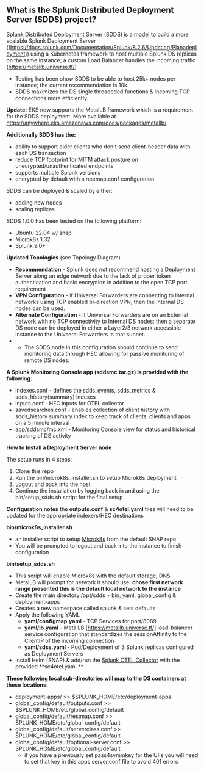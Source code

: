 ## What is the Splunk Distributed Deployment Server (SDDS) project?

Splunk Distributed Deployment Server (SDDS) is a model to build a more scalable Splunk Deployment Server ((https://docs.splunk.com/Documentation/Splunk/8.2.6/Updating/Planadeployment)) using a Kubernetes framework to host multiple Splunk DS replicas on the same instance; a custom Load Balancer handles the incoming traffic (https://metallb.universe.tf/)

- Testing has been show SDDS to be able to host 25k+ nodes per instance; the current recommendation is 10k
- SDDS maximizes the DS single threadeded functions & incoming TCP connections more efficiently. 

**Update:** EKS now supports the MetalLB framework which is a requirement for the SDDS deployment. More available at https://anywhere.eks.amazonaws.com/docs/packages/metallb/

**Additionally SDDS has the:**
- ability to support older clients who don't send client-header data with each DS transaction
- reduce TCP footprint for MITM attack posture on unecrypted/unauthenticated endpoints
- supports multiple Splunk versions 
- encrypted by default with a restmap.conf configuration

SDDS can be deployed & scaled by either:
 - adding new nodes 
 - scaling replicas

SDDS 1.0.0 has been tested on the following platform:
 - Ubuntu 22.04 w/ snap
 - Microk8s 1.32 
 - Splunk 9.0+

**Updated Topologies** (see Topology Diagram)
- **Recommendation**  - Splunk does not recommend hosting a Deployment Server along an edge network due to the lack of proper token authentication and basic encryption in addition to the open TCP port requirement
- **VPN Configuration**  - if Universal Forwarders are connecting to Internal networks using TCP enabled bi-direction VPN; then the Internal DS nodes can be used.
- **Alternate Configuration** - if Universal Forwarders are on an External network with no TCP connectivity to Internal DS nodes; then a separate DS node can be deployed in either a Layer2/3 network accessible instance to the Univseral Forwarders in that subnet.
 - - The SDDS node in this configuration should continue to send monitoring data through HEC allowing for passive monitoring of remote DS nodes.

**A Splunk Monitoring Console app (sddsmc.tar.gz) is provided with the following:**
 - indexes.conf - defines the sdds_events, sdds_metrics & sdds_history(summary) indexes
 - inputs.conf - HEC inputs for OTEL collector
 - savedsearches.conf - enables collection of client history with sdds_history summary index to keep track of clients, clients and apps on a 5 minute interval
 - app/sddsmc/mc.xml - Monitoring Console view for status and historical tracking of DS activity

**How to Install a Deployment Server node**

The  setup runs in 4 steps:
 1. Clone this repo
 2. Run the bin/microk8s_installer.sh to setup Microk8s deployment
 3. Logout and back into the host
 4. Continue the installation by logging back in and using the bin/setup_sdds.sh script for the final setup

**Configuration notes**
the **outputs.conf** & **sc4otel.yaml** files will need to be updated for the appropriate indexers/HEC destinations

**bin/microk8s_installer.sh**
 - an installer script to setup [Microk8s](https://microk8s.io/) from the default SNAP repo
 - You will be prompted to logout and back into the instance to finish configuration

**bin/setup_sdds.sh**
 - This script will enable Microk8s with the default storage, DNS
 - MetalLB will prompt for network it should use:  **chose first network range presented this is the default local network to the instance** 
 - Create the main directory /opt/sdds +  bin, yaml, global_config & deployment-apps
 - Creates a new namespace called splunk & sets defaults
 - Apply the following YAML
   - **yaml/configmap.yaml** - TCP Services for port/8089
   - **yaml/lb.yaml** - MetalLB [https://metallb.universe.tf/] load-balancer service configuration that standardizes the sessionAffinity to the ClientIP of the incoming connection
   - **yaml/sdss.yaml** - Pod/Deployment of 3 Splunk replicas configured as Deployment Servers
 - Install Helm (SNAP) & add/run the [Splunk OTEL Collector](https://github.com/signalfx/splunk-otel-collector) with the provided **sc4otel.yaml **
 
**These following local sub-directories will map to the DS containers at these locations:**
   - deployment-apps/ >> $SPLUNK_HOME/etc/deployment-apps
   - global_config/default/outputs.conf >> $SPLUNK_HOME/etc/global_config/default
   - global_config/default/restmap.conf >> SPLUNK_HOME/etc/global_config/default
   - global_config/default/serverclass.conf >> SPLUNK_HOME/etc/global_config/default
   - global_config/default/optional-server.conf >> SPLUNK_HOME/etc/global_config/default
     - if you have a previously set pass4symmkey for the UFs you will need to set that key in this apps server.conf file to avoid 401 errors
